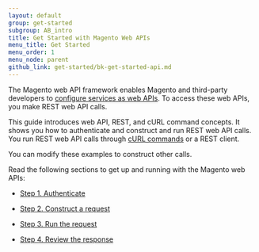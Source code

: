 ```yaml
---
layout: default
group: get-started
subgroup: AB_intro
title: Get Started with Magento Web APIs
menu_title: Get Started
menu_order: 1
menu_node: parent
github_link: get-started/bk-get-started-api.md
---
```


<p>The Magento web API framework enables Magento and third-party developers to <a href="{{ site.gdeurl }}extension-dev-guide/service-contracts/service-to-web-service.html">configure services as web APIs</a>. To access these web APIs, you make REST web API calls.</p>
<p>This guide introduces web API, REST, and cURL command concepts. It shows you how to authenticate and construct and run REST web API calls. You run REST web API calls through <a href="{{ site.gdeurl }}get-started/gs-curl.html">cURL commands</a> or a REST client.</p>
<p>You can modify these examples to construct other calls.</p>
<p>Read the following sections to get up and running with the Magento web APIs:</p>
<ul>
   <li>
      <p>
         <a href="{{ site.gdeurl }}get-started/authentication/gs-authentication.html">Step 1. Authenticate</a>
      </p>
   </li>
   <li>
      <p>
         <a href="{{ site.gdeurl }}get-started/gs-web-api-request.html">Step 2. Construct a request</a>
      </p>
   </li>
   <li>
      <p>
         <a href="{{ site.gdeurl }}get-started/gs-web-api-run.html">Step 3. Run the request</a>
      </p>
   </li>
   <li>
      <p>
         <a href="{{ site.gdeurl }}get-started/gs-web-api-response.html">Step 4. Review the response</a>
      </p>
   </li>
   <!--
      <li>
         <p>
            <a href="{{ site.gdeurl }}get-started/soap/soap-web-api-calls.html">SOAP web API calls</a>
         </p>
      </li>
      -->
</ul>







